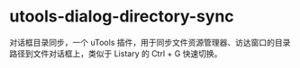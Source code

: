 # utools-dialog-directory-sync

对话框目录同步，一个 uTools 插件，用于同步文件资源管理器、访达窗口的目录路径到文件对话框上，类似于 Listary 的 Ctrl + G 快速切换。
